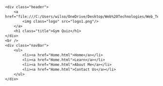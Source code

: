 <!DOCTYPE html>

<html>
<head>
    <meta charset="utf-8" />
    <title>Home Page</title>
    <link rel="stylesheet" href="stylesheetcw.css"
</head>
<body>

    <div class="header">
        <a href="file:///C:/Users/wilso/OneDrive/Desktop/Web%20Technologies/Web_Tech_CW/Home.html">
            <img class="logo" src="logo1.png"/>
        </a>
        <h1 class="title">Gym Quiz</h1>
    </div>
    <br />
    <div class="navBar">
        <ul>
            <li><a href="Home.html">Home</a></li>
            <li><a href="Home.html">Learn</a></li>
            <li><a href="Home.html">About Me</a></li>
            <li><a href="Home.html">Contact Us</a></li>
        </ul>
    </div>

</body>
</html>
